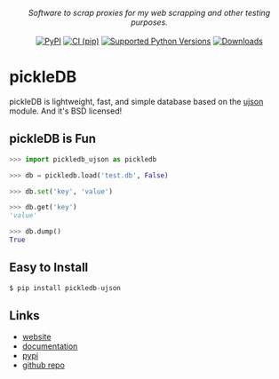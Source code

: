 <p align="center">
<i>Software to scrap proxies for my web scrapping and other testing purposes.</i></br></br>
<a href="https://pypi.org/project/pickledb-ujson/"><img src="https://img.shields.io/pypi/v/pickledb-ujson" alt="PyPI"></a>
<a href="https://github.com/Divkix/pickledb_ujson/actions"><img src="https://github.com/Divkix/pickledb_ujson/workflows/CI%20%28pip%29/badge.svg" alt="CI (pip)"></a>
<a href="https://pypi.org/project/pickledb-ujson/"><img src="https://img.shields.io/pypi/pyversions/pickledb-ujson.svg" alt="Supported Python Versions"></a>
<a href="https://pepy.tech/project/pickledb-ujson"><img src="https://pepy.tech/badge/pickledb-ujson" alt="Downloads"></a>
</p>

# pickleDB
pickleDB is lightweight, fast, and simple database based on the
[ujson](https://github.com/ultrajson/ultrajson) module.
And it's BSD licensed!


## pickleDB is Fun
```python
>>> import pickledb_ujson as pickledb

>>> db = pickledb.load('test.db', False)

>>> db.set('key', 'value')

>>> db.get('key')
'value'

>>> db.dump()
True
```

## Easy to Install
```python
$ pip install pickledb-ujson
```

## Links
* [website](https://patx.github.io/pickledb)
* [documentation](https://patx.github.io/pickledb/commands.html)
* [pypi](http://pypi.python.org/pypi/pickledb_ujson)
* [github repo](https://github.com/divkix/pickledb_ujson)
